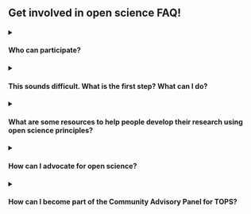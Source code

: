## Get involved in open science FAQ!
<details>
  <summary><h4>Who can participate?</h1></summary>
    Anyone with an interest in open science is welcome to participate in TOPS. <a href="https://docs.google.com/forms/d/e/1FAIpQLSeb_6PdbaPYFcVwXWgMJ053Q_pF2rW2YOu51Qmrh5nWaRYc7Q/viewform">Sign up for the TOPS newsletter</a> to learn how to get involved and keep up-to-date with the latest TOPS activities.
  </details>
  
  <details>
  <summary><h4>This sounds difficult. What is the first step? What can I do?</h4></summary>
  The first step is to support open-source science efforts within your communities. The <a href="https://the-turing-way.netlify.app/welcome">Turing Way</a> is a community-driven guide that provides more details on how to design open projects. The <a href="https://en.unesco.org/science-sustainable-future/open-science/recommendation">2021 UNESCO recommendations</a> have detailed definitions and suggestions on areas of action to support open science.
  </details>
  
  <details>
  <summary><h4>What are some resources to help people develop their research using open science principles?</h4></summary>
  One of the goals of TOPS is to develop resources to help researchers, organizations, and citizen scientists do their work using open science practices and principles. TOPS is developing an open science curriculum that will become available in late 2022. <a href="https://docs.google.com/forms/d/e/1FAIpQLSeb_6PdbaPYFcVwXWgMJ053Q_pF2rW2YOu51Qmrh5nWaRYc7Q/viewform">Please sign up for our newsletter to receive the latest updates!</a>
</details>

  <details>
  <summary><h4>How can I advocate for open science?</h4></summary>
  <ol>
    <li>Make data non-proprietary and available in an open repository</li>
    <li>Provide datasets in standardized formats and assign them DOIs</li>
    <li>Develop open-source software and code, using best practices and rigorous version control, so that people can reuse it</li>
    <li>Support community development and encourage reuse</li>
    <li>Publish in open-access journals</li>
    <li>Actively engage the public through storytelling (blogging, social media), hack-a-thons, and citizen science</li>
    <li>Cite your data, software, and documentation; use DOIs</li>
  </details>
  
  <details>
  <summary><h4>How can I become part of the Community Advisory Panel for TOPS?</h4></summary>
  The <a href="https://github.com/nasa/Transform-to-Open-Science/blob/main/docs/Area1_Engagement/Community_Panels/readme.md">Community Panel</a> for 2022 has been selected. However, each year we will have an open call for new members. Please continue to <a href="https://github.com/nasa/Transform-to-Open-Science">monitor the GitHub</a> as all announcements will be provided there.

